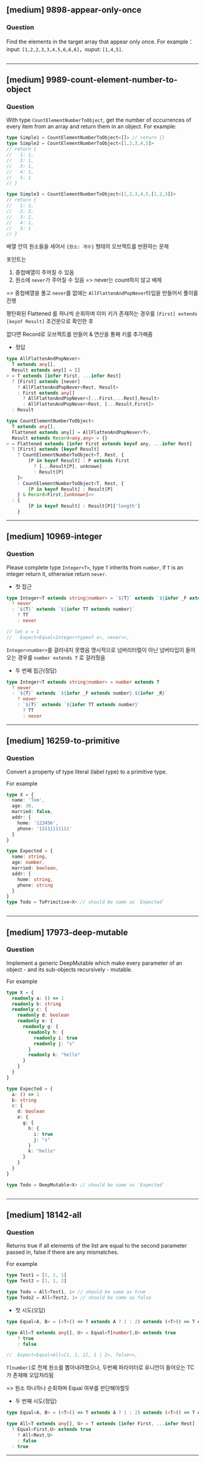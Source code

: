 
## [medium] 9898-appear-only-once

  ### Question

  Find the elements in the target array that appear only once. For example：input: `[1,2,2,3,3,4,5,6,6,6]`，ouput: `[1,4,5]`.

```ts
```

------

## [medium] 9989-count-element-number-to-object

### Question

  With type ``CountElementNumberToObject``, get the number of occurrences of every item from an array and return them in an object. For example:

  ```ts
  type Simple1 = CountElementNumberToObject<[]> // return {}
  type Simple2 = CountElementNumberToObject<[1,2,3,4,5]>
  // return {
  //   1: 1,
  //   2: 1,
  //   3: 1,
  //   4: 1,
  //   5: 1
  // }

  type Simple3 = CountElementNumberToObject<[1,2,3,4,5,[1,2,3]]>
  // return {
  //   1: 2,
  //   2: 2,
  //   3: 2,
  //   4: 1,
  //   5: 1
  // }
  ```

배열 안의 원소들을 세어서 `{원소: 개수}` 형태의 오브젝트를 반환하는 문제

포인트는
1. 중첩배열이 주어질 수 있음
2. 원소에 `never`가 주어질 수 있음 => never는 count하지 않고 배제

=> 중첩배열을 풀고 `never`를 없애는 `AllFlattenAndPopNever`타입을 만들어서 풀이를 진행

평탄화된 Flattened 를 하나씩 순회하며 이미 키가 존재하는 경우를 `[First] extends [keyof Result]` 조건문으로 확인한 후

없다면 Record로 오브젝트를 만들어 & 연산을 통해 키를 추가해줌

* 정답
```ts
type AllFlattenAndPopNever<
  T extends any[], 
  Result extends any[] = []
> = T extends [infer First, ...infer Rest]
  ? [First] extends [never]
    ? AllFlattenAndPopNever<Rest, Result>
    : First extends any[]
      ? AllFlattenAndPopNever<[...First,...Rest],Result>
      : AllFlattenAndPopNever<Rest, [...Result,First]>
  : Result

type CountElementNumberToObject<
  T extends any[], 
  Flattened extends any[] = AllFlattenAndPopNever<T>,
  Result extends Record<any,any> = {}
> = Flattened extends [infer First extends keyof any, ...infer Rest]
  ? [First] extends [keyof Result]
    ? CountElementNumberToObject<T, Rest, {
        [P in keyof Result] : P extends First
          ? [...Result[P], unknown]
          : Result[P]
    }>
    : CountElementNumberToObject<T, Rest, {
        [P in keyof Result] : Result[P]
    } & Record<First,[unknown]>>
  : {
        [P in keyof Result] : Result[P]['length']
    }
```

------

## [medium] 10969-integer

  ### Question

  Please complete type `Integer<T>`, type `T` inherits from `number`, if `T` is an integer return it, otherwise return `never`.

* 첫 접근
```ts
type Integer<T extends string|number> = `${T}` extends `${infer _F extends number}.${infer _R}`
  ? never
  : `${T}` extends `${infer TT extends number}`
    ? TT
    : never

// let x = 1
//   Expect<Equal<Integer<typeof x>, never>>,
```

`Integer<number>`를 걸러내지 못했음
명시적으로 넘버리터럴이 아닌 넘버타입이 들어오는 경우를 `number extends T` 로 걸러줬음

* 두 번째 접근(정답)
```ts
type Integer<T extends string|number> = number extends T
  ? never
  : `${T}` extends `${infer _F extends number}.${infer _R}`
    ? never
    : `${T}` extends `${infer TT extends number}`
      ? TT
      : never
```

------

## [medium] 16259-to-primitive

 ### Question

  Convert a property of type literal (label type) to a primitive type.

  For example

  ```typescript
  type X = {
    name: 'Tom',
    age: 30,
    married: false,
    addr: {
      home: '123456',
      phone: '13111111111'
    }
  }

  type Expected = {
    name: string,
    age: number,
    married: boolean,
    addr: {
      home: string,
      phone: string
    }
  }
  type Todo = ToPrimitive<X> // should be same as `Expected`
  ```

```ts
```

------

## [medium] 17973-deep-mutable

  ### Question

  Implement a generic DeepMutable<T> which make every parameter of an object - and its sub-objects recursively - mutable.

  For example

  ```ts
  type X = {
    readonly a: () => 1
    readonly b: string
    readonly c: {
      readonly d: boolean
      readonly e: {
        readonly g: {
          readonly h: {
            readonly i: true
            readonly j: "s"
          }
          readonly k: "hello"
        }
      }
    }
  }

  type Expected = {
    a: () => 1
    b: string
    c: {
      d: boolean
      e: {
        g: {
          h: {
            i: true
            j: "s"
          }
          k: "hello"
        }
      }
    }
  }

  type Todo = DeepMutable<X> // should be same as `Expected`
  ```

```ts
```

------

## [medium] 18142-all

  ### Question

  Returns true if all elements of the list are equal to the second parameter passed in, false if there are any mismatches.

  For example

  ```ts
  type Test1 = [1, 1, 1]
  type Test2 = [1, 1, 2]

  type Todo = All<Test1, 1> // should be same as true
  type Todo2 = All<Test2, 1> // should be same as false
  ```

* 첫 시도(오답)
```ts
type Equal<A, B> = (<T>() => T extends A ? 1 : 2) extends (<T>() => T extends B ? 1 : 2) ? true : false;

type All<T extends any[], U> = Equal<T[number],U> extends true
    ? true
    : false

//  Expect<Equal<All<[1, 1, 2], 1 | 2>, false>>,
```

`T[number]`로 전체 원소를 뽑아내려했으나, 두번째 파라미터로 유니언이 들어오는 TC가 존재해 오답처리됨

=> 원소 하나하나 순회하며 Equal 여부를 판단해야할듯


* 두 번째 시도(정답)
```ts
type Equal<A, B> = (<T>() => T extends A ? 1 : 2) extends (<T>() => T extends B ? 1 : 2) ? true : false;

type All<T extends any[], U> = T extends [infer First, ...infer Rest]
  ? Equal<First,U> extends true
    ? All<Rest,U>
    : false
  : true
```

------